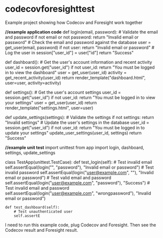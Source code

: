 # codecovforesighttest
Example project showing how Codecov and Foresight work together


**//example application code**
def login(email, password):
    # Validate the email and password
    if not email or not password:
        return "Invalid email or password"
    # Check the email and password against the database
    user = get_user(email, password)
    if not user:
        return "Invalid email or password"
    # Log the user in
    session["user_id"] = user["id"]
    return "Success"

def dashboard():
    # Get the user's account information and recent activity
    user_id = session.get("user_id")
    if not user_id:
        return "You must be logged in to view the dashboard"
    user = get_user(user_id)
    activity = get_recent_activity(user_id)
    return render_template("dashboard.html", user=user, activity=activity)

def settings():
    # Get the user's account settings
    user_id = session.get("user_id")
    if not user_id:
        return "You must be logged in to view your settings"
    user = get_user(user_id)
    return render_template("settings.html", user=user)

def update_settings(settings):
    # Validate the settings
    if not settings:
        return "Invalid settings"
    # Update the user's settings in the database
    user_id = session.get("user_id")
    if not user_id:
        return "You must be logged in to update your settings"
    update_user_settings(user_id, settings)
    return "Success"


**//example unit test**
import unittest
from app import login, dashboard, settings, update_settings

class TestApp(unittest.TestCase):
    def test_login(self):
        # Test invalid email
        self.assertEqual(login("", "password"), "Invalid email or password")
        # Test invalid password
        self.assertEqual(login("user@example.com", ""), "Invalid email or password")
        # Test valid email and password
        self.assertEqual(login("user@example.com", "password"), "Success")
        # Test invalid email and password
        self.assertEqual(login("user@example.com", "wrongpassword"), "Invalid email or password")

    def test_dashboard(self):
        # Test unauthenticated user
        self.assertE


I need to run this example code, plug Codecov and Foresight. Then see the Codecov result and Foresight result.
